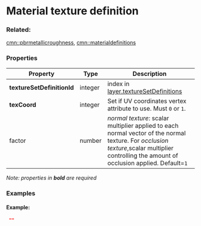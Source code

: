 # Material texture definition



### Related:

[cmn::pbrmetallicroughness](pbrmetallicroughness.cmn.md), [cmn::materialdefinitions](materialdefinitions.cmn.md)
### Properties

| Property | Type | Description |
| --- | --- | --- |
| **textureSetDefinitionId** | integer | index in [layer.textureSetDefinitions](layer.md) |
| **texCoord** | integer | Set if UV coordinates vertex attribute to use. Must `0` or `1`.  |
| factor | number | _normal texture_: scalar multiplier applied to each normal vector of the normal texture. For _occlusion texture_,scalar multiplier controlling the amount of occlusion applied. Default=`1` |

*Note: properties in **bold** are required*

### Examples 

#### Example:  

```json
 "" 
```

